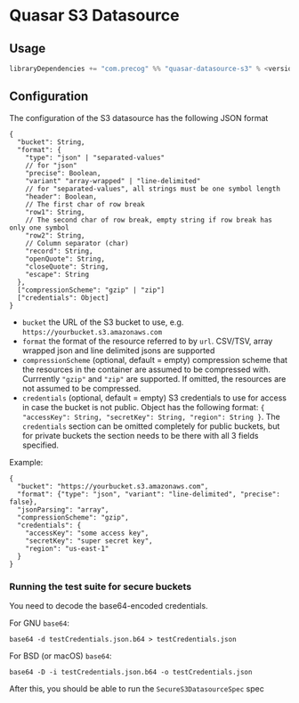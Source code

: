 # Quasar S3 Datasource

## Usage

```sbt
libraryDependencies += "com.precog" %% "quasar-datasource-s3" % <version>
```

## Configuration

The configuration of the S3 datasource has the following JSON format

```
{
  "bucket": String,
  "format": {
    "type": "json" | "separated-values"
    // for "json"
    "precise": Boolean,
    "variant" "array-wrapped" | "line-delimited"
    // for "separated-values", all strings must be one symbol length
    "header": Boolean,
    // The first char of row break
    "row1": String,
    // The second char of row break, empty string if row break has only one symbol
    "row2": String,
    // Column separator (char)
    "record": String,
    "openQuote": String,
    "closeQuote": String,
    "escape": String
  },
  ["compressionScheme": "gzip" | "zip"]
  ["credentials": Object]
}
```

* `bucket` the URL of the S3 bucket to use, e.g. `https://yourbucket.s3.amazonaws.com`
* `format` the format of the resource referred to by `url`. CSV/TSV, array wrapped json and line delimited jsons are supported
* `compressionScheme` (optional, default = empty) compression scheme that the resources in the container are assumed
  to be compressed with. Currrently `"gzip"` and `"zip"` are supported.
  If omitted, the resources are not assumed to be compressed.
* `credentials` (optional, default = empty) S3 credentials to use for access in case the bucket is not public.
  Object has the following format: `{ "accessKey": String, "secretKey": String, "region": String }`.
  The `credentials` section can be omitted completely for public buckets, but for private buckets the section needs
  to be there with all 3 fields specified.

Example:

```
{
  "bucket": "https://yourbucket.s3.amazonaws.com",
  "format": {"type": "json", "variant": "line-delimited", "precise": false},
  "jsonParsing": "array",
  "compressionScheme": "gzip",
  "credentials": {
    "accessKey": "some access key",
    "secretKey": "super secret key",
    "region": "us-east-1"
  }
}
```

### Running the test suite for secure buckets

You need to decode the base64-encoded credentials.

For GNU `base64`:

```
base64 -d testCredentials.json.b64 > testCredentials.json
```

For BSD (or macOS) `base64`:

```
base64 -D -i testCredentials.json.b64 -o testCredentials.json
```

After this, you should be able to run the `SecureS3DatasourceSpec` spec

